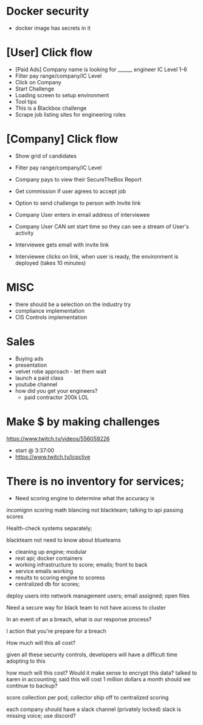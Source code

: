 # Docker security
- docker image has secrets in it

# [User] Click flow
- [Paid Ads] Company name is looking for ______ engineer IC Level 1-6
- Filter pay range/company/IC Level
- Click on Company
- Start Challenge
- Loading screen to setup environment
- Tool tips
- This is a Blackbox challenge
- Scrape job listing sites for engineering roles

# [Company] Click flow
- Show grid of candidates
- Filter pay range/company/IC Level
- Company pays to view their SecureTheBox Report
- Get commission if user agrees to accept job

- Option to send challenge to person with Invite link
- Company User enters in email address of interviewee
- Company User CAN set start time so they can see a stream of User's activity

- Interviewee gets email with invite link
- Interviewee clicks on link, when user is ready, the environment is deployed (takes 10 minutes)

# MISC
- there should be a selection on the industry try
- compliance implementation
- CIS Controls implementation

# Sales
- Buying ads 
- presentation
- velvet robe approach - let them wait
- launch a paid class
- youtube channel
- how did you get your engineers?
  - paid contractor 200k LOL

# Make $ by making challenges


https://www.twitch.tv/videos/556059226
- start @ 3:37:00
- https://www.twitch.tv/icpclive

# There is no inventory for services;
- Need scoring engine to determine what the accuracy is

incomignn scoring
math
blancing
not blackteam; talking to api
passing scores

Health-check
systems separately;

blackteam not need to know about blueteams
- cleaning up engine; modular
- rest api; docker containers
- working infrastructure to score; emails; front to back
- service emails working
- results to scoring engine to scoress
- centralized db for scores;

deploy users into network management users; email assigned; 
open files 

Need a secure way for black team to not have access to cluster


In an event of an a breach, what is our response process?

I action that you're prepare for a breach

How much will this all cost?

given all these security controls, developers will have a difficult time adopting to this

how much will this cost?
Would it make sense to encrypt this data?
talked to karen in accounting; said this will cost 1 million dollars a month
should we continue to backup?

score collection per pod; collector ship off to centralized scoring 

each company should have a slack channel (privately locked)
slack is missing voice; use discord?

